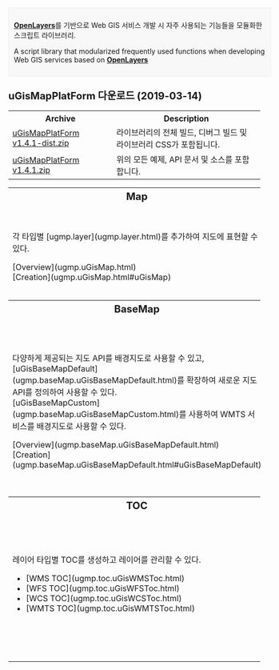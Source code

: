<div>
	<div id="news" class="col-sm-12" style="border: 1px solid #eee; background-color: #f8f8f8; border-radius: 2px; padding: 10px; margin-bottom: 10px; width: 100%;">
		<p>
			<strong><a href="https://openlayers.org" target="_blank">OpenLayers</a></strong>를 기반으로 Web GIS 서비스 개발 시 자주 사용되는 기능들을 모듈화한 스크립트 라이브러리.
		</p>
		<p>
			A script library that modularized frequently used functions when developing Web GIS services based on <strong><a href="https://openlayers.org" target="_blank">OpenLayers</a></strong>
		</p>
	</div>
</div>

<div class="row">
	<h3 class="col-sm-12">
		<font style="vertical-align: inherit;"><font style="font-size: 20px; vertical-align: inherit;">uGisMapPlatForm 다운로드 (2019-03-14)</font></font>
	</h3>
</div>

<div class="row">
	<div class="col-sm-12">
		<table class="table table-hover">
			<tbody>
				<tr>
					<th><font style="vertical-align: inherit;"><font style="vertical-align: inherit;">Archive</font></font></th>
					<th><font style="vertical-align: inherit;"><font style="vertical-align: inherit;">Description</font></font></th>
				</tr>
				<tr>
					<td><a href="../download/uGisMapPlatForm v1.4.1-dist.zip"> <font style="vertical-align: inherit;">uGisMapPlatForm v1.4.1-dist.zip</font>
					</a></td>
					<td><font style="vertical-align: inherit;">라이브러리의 전체 빌드, 디버그 빌드 및 라이브러리 CSS가 포함됩니다.</font></td>
				</tr>
				<tr>
					<td><a href="../download/uGisMapPlatForm v1.4.1.zip"> <font style="vertical-align: inherit;">uGisMapPlatForm v1.4.1.zip</font>
					</a></td>
					<td><font style="vertical-align: inherit;">위의 모든 예제, API 문서 및 소스를 포함합니다.</font></td>
				</tr>
			</tbody>
		</table>
	</div>
</div>

<table>
	<tr style="font-size: 20px;">
		<th width="33.3%">Map</th>
		<th width="33.3%">Popup</th>
		<th width="33.3%">Animation</th>
	</tr>
	<tr>
		<td><p>각 타입별 [ugmp.layer](ugmp.layer.html)를 추가하여 지도에 표현할 수 있다.</p> [Overview](ugmp.uGisMap.html)<br> [Creation](ugmp.uGisMap.html#uGisMap)</td>
		<td><p>지도 위에 팝업을 표시할 수 있고, 내용에는 html 컨텐츠를 적용시킬 수 있다.</p> [Overview](ugmp.uGisPopup.html)<br> [Creation](ugmp.uGisPopup.html#uGisPopup)</td>
		<td><p>
				원하는 피처의 형태로 다양한 애니메이션 효과를 사용할 수 있고, <br> [featureAnimationDefault](ugmp.animation.featureAnimationDefault.html)를 확장하여 새로운 애니메이션 효과를 정의하여 사용할 수 있다.
			</p> [Overview](ugmp.animation.featureAnimationDefault.html)<br> [Creation](ugmp.animation.featureAnimationDefault.html#featureAnimationDefault)</td>
	</tr>
	<tr style="font-size: 20px;">
		<th>BaseMap</th>
		<th>Layer</th>
		<th>OGC Service</th>
	</tr>
	<tr>
		<td><p>
				다양하게 제공되는 지도 API를 배경지도로 사용할 수 있고, <br> [uGisBaseMapDefault](ugmp.baseMap.uGisBaseMapDefault.html)를 확장하여 새로운 지도 API를 정의하여 사용할 수 있다. <br> [uGisBaseMapCustom](ugmp.baseMap.uGisBaseMapCustom.html)를 사용하여 WMTS 서비스를 배경지도로 사용할 수 있다.
			</p> [Overview](ugmp.baseMap.uGisBaseMapDefault.html)<br> [Creation](ugmp.baseMap.uGisBaseMapDefault.html#uGisBaseMapDefault)</td>
		<td>OGC 표준의 WMS, WFS, WCS, WMTS 레이어를 생성할 수 있고, <br> [uGisLayerDefault](ugmp.layer.uGisLayerDefault.html)를 확장하여 사용자 정의 레이어를 지도에 표현할 수 있다.
			<ul>
				<li>[WMSLayer](ugmp.layer.uGisWMSLayer.html)</li>
				<li>[WFSLayer](ugmp.layer.uGisWFSLayer.html)</li>
				<li>[WCSLayer](ugmp.layer.uGisWCSLayer.html)</li>
				<li>[WMTSLayer](ugmp.layer.uGisWMTSLayer.html)</li>
			</ul> [All Layer](ugmp.layer.html)
		</td>
		<td>OGC 표준의 다양한 서비스를 요청할 수 있다.
			<ul>
				<li>[WMS GetCapabilities](ugmp.service.uGisGetCapabilitiesWMS.html)</li>
				<li>[WFS GetCapabilities](ugmp.service.uGisGetCapabilitiesWFS.html)</li>
				<li>[WCS GetCapabilities](ugmp.service.uGisGetCapabilitiesWCS.html)</li>
			</ul> [All Service](ugmp.service.html)
		</td>
	</tr>
	<tr style="font-size: 20px;">
		<th>TOC</th>
		<th>Control</th>
		<th>Capture</th>
	</tr>
	<tr>
		<td>레이어 타입별 TOC를 생성하고 레이어를 관리할 수 있다.
			<ul>
				<li>[WMS TOC](ugmp.toc.uGisWMSToc.html)</li>
				<li>[WFS TOC](ugmp.toc.uGisWFSToc.html)</li>
				<li>[WCS TOC](ugmp.toc.uGisWCSToc.html)</li>
				<li>[WMTS TOC](ugmp.toc.uGisWMTSToc.html)</li>
			</ul>
		</td>
		<td>다양한 기능으로 지도를 조작할 수 있고, [uGisControlDefault](ugmp.control.uGisControlDefault.html)를 확장하여 새로운 컨트롤을 정의하여 사용할 수 있다. <br>
			<ul>
				<li>[DragZoomIn](ugmp.control.uGisDragZoomIn.html)</li>
				<li>[DrawFeature](ugmp.control.uGisDrawFeature.html)</li>
				<li>[AreaMeasure](ugmp.control.uGisAreaMeasure.html)</li>
			</ul> [All Control](ugmp.control.html)
		</td>
		<td>
			<p>
				배경지도 및 각 타입별로 추가된 <a href="ugmp.layer.html">ugmp.layer</a>를 캡쳐할 수 있다.
			</p> [Overview](ugmp.uGisCapture.html)<br> [Creation](ugmp.uGisCapture.html#uGisCapture)
		</td>
	</tr>
</table>


